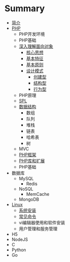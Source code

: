 # Summary

* [简介](README.md)
* [PHP](phpmd.md)
   * PHP开发环境
   * PHP基础
   * [深入理解面向对象](shenru_li_jie_mian_xiang_dui_xiang_md.md)
       * [核心思想](he_xin_si_xiang.md)
       * [基本特征](ji_ben_te_zheng.md)
       * [基本原则](ji_ben_yuan_ze.md)
       * [设计模式](sheji_mo_shi_md.md)
           * [创建型](chuang_jian_xing.md)
           * [结构型](jie_gou_xing.md)
           * [行为型](xing_wei_xing.md)
   * PHP原理
   * [SPL](spl.md)
   * [数据结构](shu_ju_jie_gou.md)
       * 数组
       * 队列
       * 堆栈
       * 链表
       * 哈希表
       * 树
   * MVC
   * [PHP框架](phpkuang_jia.md)
   * [PHP库和扩展](phpku_he_kuo_zhan.md)
   * PHP基础
* 数据库
   * MySQL
       * Redis
   * NoSQL
       * MemCache
   * MongoDB
* [Linux](linux.md)
   * [系统安装](xi_tong_an_zhuang.md)
   * [常见命令](chang_jian_ming_ling.md)
   * vi编辑器使用和软件安装
   * 用户管理和服务管理
* H5
* NodeJS
* C
* Python
* Go

